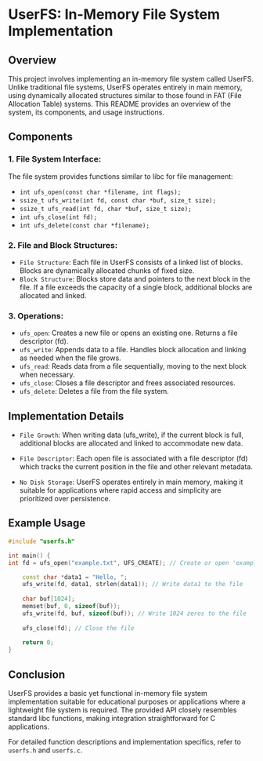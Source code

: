 # UserFS: In-Memory File System Implementation
## Overview
This project involves implementing an in-memory file system called UserFS. Unlike traditional file systems, UserFS operates entirely in main memory, using dynamically allocated structures similar to those found in FAT (File Allocation Table) systems. This README provides an overview of the system, its components, and usage instructions.

## Components
### 1. File System Interface:

The file system provides functions similar to libc for file management:
* `int ufs_open(const char *filename, int flags);`
* `ssize_t ufs_write(int fd, const char *buf, size_t size);`
* `ssize_t ufs_read(int fd, char *buf, size_t size);`
* `int ufs_close(int fd);`
* `int ufs_delete(const char *filename);`
### 2. File and Block Structures:

* `File Structure`: Each file in UserFS consists of a linked list of blocks. Blocks are dynamically allocated chunks of fixed size.
* `Block Structure`: Blocks store data and pointers to the next block in the file. If a file exceeds the capacity of a single block, additional blocks are allocated and linked.
### 3. Operations:

* `ufs_open`: Creates a new file or opens an existing one. Returns a file descriptor (fd).
* `ufs_write`: Appends data to a file. Handles block allocation and linking as needed when the file grows.
* `ufs_read`: Reads data from a file sequentially, moving to the next block when necessary.
* `ufs_close`: Closes a file descriptor and frees associated resources.
* `ufs_delete`: Deletes a file from the file system.
## Implementation Details
* `File Growth`: When writing data (ufs_write), if the current block is full, additional blocks are allocated and linked to accommodate new data.

* `File Descriptor`: Each open file is associated with a file descriptor (fd) which tracks the current position in the file and other relevant metadata.

* `No Disk Storage`: UserFS operates entirely in main memory, making it suitable for applications where rapid access and simplicity are prioritized over persistence.

## Example Usage

```c++
#include "userfs.h"

int main() {
int fd = ufs_open("example.txt", UFS_CREATE); // Create or open 'example.txt'

    const char *data1 = "Hello, ";
    ufs_write(fd, data1, strlen(data1)); // Write data1 to the file
    
    char buf[1024];
    memset(buf, 0, sizeof(buf));
    ufs_write(fd, buf, sizeof(buf)); // Write 1024 zeros to the file
    
    ufs_close(fd); // Close the file
    
    return 0;
}
```

## Conclusion
UserFS provides a basic yet functional in-memory file system implementation suitable for educational purposes or applications where a lightweight file system is required. The provided API closely resembles standard libc functions, making integration straightforward for C applications.

For detailed function descriptions and implementation specifics, refer to `userfs.h` and `userfs.c`.